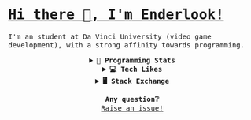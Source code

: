 <b><u><h1><samp>
  Hi there 👋, I'm Enderlook!
</samp></h1></u></b>

<p><samp>
  I'm an student at Da Vinci University (video game development), with a strong affinity towards programming.
</samp></p>

<details align="center">
  <summary><b><samp>
    🧮 Programming Stats
  </samp></b></summary>
  <p>
    <a href="https://github.com/anuraghazra/github-readme-stats">
      <img align="center" src="https://github-readme-stats.vercel.app/api?username=enderlook&count_private=true&show_icons=true&include_all_commits=true" />
    </a>
    <a href="https://github.com/anuraghazra/convoychat">
      <img align="center" src="https://github-readme-stats.vercel.app/api/top-langs/?username=enderlook&langs_count=10&layout=compact&exclude_repo=roslyn" />
    </a>
  </p>
</details>

<details align="center">
  <summary><b><samp>
    💻 Tech Likes
  </samp></b></summary>
  <table>
    <thead><tr>
      <th><samp><b>
        🏆 My Interests
      </b></samp></th>
      <th><samp><b>
        🚀 Languages
      </b></samp></th>
      <th><samp><b>
        ⚡️ Skills
      </b></samp></th>
    </tr><thead>
    <tbody>
      <tr>
        <th>🥇 Love</th>
        <th>
          <img src='https://github.com/devicons/devicon/blob/master/icons/csharp/csharp-original.svg' alt='C#' width='30'/>
          <img src='https://github.com/devicons/devicon/blob/master/icons/rust/rust-plain.svg' alt='Rust' width='30'/>
        </th>
        <th>
          <img src='https://cdn4.iconfinder.com/data/icons/logos-brands-5/24/unity-512.png' alt='Unity' width='30'/>
        </th>
      </tr>
      <tr>
        <th>🥈 Like</th>
        <th>
          <img src='https://github.com/devicons/devicon/blob/master/icons/typescript/typescript-original.svg' alt='Typescript' width='30'/>
          <img src='https://github.com/devicons/devicon/blob/master/icons/python/python-original.svg' alt='Python' width='30'/>
        </th>
        <th>
          <img src='https://github.com/devicons/devicon/blob/master/icons/git/git-plain.svg' alt='Git' width='30'/>
          <img src='https://devblogs.microsoft.com/aspnet/wp-content/uploads/sites/16/2019/04/BrandBlazor_nohalo_1000x.png' alt='Blazor' width='30'/>
        </th>
      </tr>
      <tr>
        <th>🥉 Meh</th>
        <th>
          <img src='https://github.com/devicons/devicon/blob/master/icons/javascript/javascript-original.svg' alt='Javascript' width='30'/>
          <img src='https://github.com/devicons/devicon/blob/master/icons/html5/html5-original.svg' alt='HTML' width='30'/>
        </th>
        <th>
          <img src='https://github.com/devicons/devicon/blob/master/icons/chrome/chrome-original.svg' alt='Chrome Extensions' width='30'/>        
        </th>
      </tr>
      <tr>
        <th>🌱 Want To Learn</th>
        <th>        
        </th>
        <th>
          <img src='https://github.com/devicons/devicon/blob/master/icons/vuejs/vuejs-original.svg' alt='Vue' width='30'/>
          <img src='https://github.com/devicons/devicon/blob/master/icons/electron/electron-original.svg' alt='Electron' width='30'/>
          <img src='https://github.com/devicons/devicon/blob/master/icons/nodejs/nodejs-original.svg' alt='NodeJS' width='30'/>        
          <img src='https://github.com/devicons/devicon/blob/master/icons/mysql/mysql-original.svg' alt='MySQL' width='30'/>
        </th
      </tr>
      <tr>
        <th>😒 Dislike</th>
        <th>
          <img src='https://icon-library.com/images/vba-icon/vba-icon-10.jpg' alt='VBA' width='30'/>
        </th>
        <th>
          <img src='https://cdn.iconscout.com/icon/free/png-256/unreal-engine-555438.png' alt='Unreal' width='30'/>
        </th>
      </tr>
    </tbody>
  </table>
  <sup><samp>
    I know, the table is not centered, but it's not my fault 😂! Read <a href="https://stackoverflow.com/a/44273097/7655838">this</a>.
  </samp></sup>
</details>

<details align="center">
  <summary><b><samp>
    🖥️ Stack Exchange
  </samp></b></summary>
  <a href="https://stackexchange.com/users/10381077">
    <img src="https://stackexchange.com/users/flair/10381077.png" width="208" height="58" alt="profile for Ender Look on Stack Exchange, a network of free, community-driven Q&amp;A sites" title="profile for Ender Look on Stack Exchange, a network of free, community-driven Q&amp;A sites">
  </a>
</details>

<p align="center"><samp>
  <b>
    Any question❔
  </b><br/>
    <a href="https://github.com/Enderlook/Enderlook/issues/new">Raise an issue!</a>
</samp></p>

<!--
**Enderlook/Enderlook** is a ✨ _special_ ✨ repository because its `README.md` (this file) appears on your GitHub profile.

Here are some ideas to get you started:

- 🔭 I’m currently working on ...
- 🌱 I’m currently learning ...
- 👯 I’m looking to collaborate on ...
- 🤔 I’m looking for help with ...
- 💬 Ask me about ...
- 📫 How to reach me: ...
- 😄 Pronouns: ...
- ⚡ Fun fact: ...
-->
